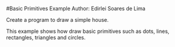 #Basic Primitives Example
Author: Edirlei Soares de Lima

Create a program to draw a simple house.

This example shows how draw basic primitives such as dots, lines, rectangles, triangles and circles.